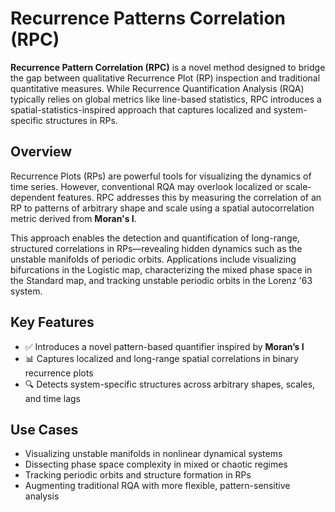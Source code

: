 # Recurrence Patterns Correlation (RPC)

**Recurrence Pattern Correlation (RPC)** is a novel method designed to bridge the gap between qualitative Recurrence Plot (RP) inspection and traditional quantitative measures. While Recurrence Quantification Analysis (RQA) typically relies on global metrics like line-based statistics, RPC introduces a spatial-statistics-inspired approach that captures localized and system-specific structures in RPs.

## Overview

Recurrence Plots (RPs) are powerful tools for visualizing the dynamics of time series. However, conventional RQA may overlook localized or scale-dependent features. RPC addresses this by measuring the correlation of an RP to patterns of arbitrary shape and scale using a spatial autocorrelation metric derived from **Moran's I**.

This approach enables the detection and quantification of long-range, structured correlations in RPs—revealing hidden dynamics such as the unstable manifolds of periodic orbits. Applications include visualizing bifurcations in the Logistic map, characterizing the mixed phase space in the Standard map, and tracking unstable periodic orbits in the Lorenz '63 system.

## Key Features

* ✅ Introduces a novel pattern-based quantifier inspired by **Moran’s I**
* 📊 Captures localized and long-range spatial correlations in binary recurrence plots
* 🔍 Detects system-specific structures across arbitrary shapes, scales, and time lags

## Use Cases

* Visualizing unstable manifolds in nonlinear dynamical systems
* Dissecting phase space complexity in mixed or chaotic regimes
* Tracking periodic orbits and structure formation in RPs
* Augmenting traditional RQA with more flexible, pattern-sensitive analysis
